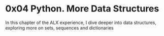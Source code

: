 # 0x04 Python. More Data Structures
In this chapter of the ALX experience, I dive deeper into data structures, 
exploring more on sets, sequences and dictionaries
